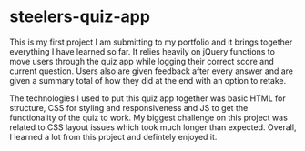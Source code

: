 # steelers-quiz-app

This is my first project I am submitting to my portfolio and it brings together everything I have learned so far. It relies
heavily on jQuery functions to move users through the quiz app while logging their correct score and current question. Users
also are given feedback after every answer and are given a summary total of how they did at the end with an option to retake.

The technologies I used to put this quiz app together was basic HTML for structure, CSS for styling and responsiveness and 
JS to get the functionality of the quiz to work. My biggest challenge on this project was related to CSS layout issues which 
took much longer than expected. Overall, I learned a lot from this project and defintely enjoyed it. 
